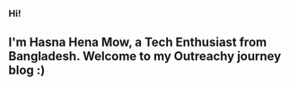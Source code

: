 ### Hi! 
## I'm Hasna Hena Mow, a Tech Enthusiast from Bangladesh. Welcome to my Outreachy journey blog :)